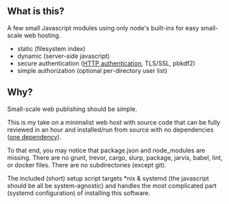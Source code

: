 
## What is this?
 A few small Javascript modules using only node's built-ins for easy
 small-scale web hosting.

 - static (filesystem index)
 - dynamic (server-side javascript)
 - secure authentication ([HTTP authentication](https://tools.ietf.org/html/rfc7617), TLS/SSL, pbkdf2)
 - simple authorization (optional per-directory user list)

## Why?
Small-scale web publishing should be simple.

This is my take on a minimalist web host with source code that
can be fully reviewed in an hour and installed/run from
source with no dependencies ([one dependency](https://nodejs.org)).

To that end, you may notice that package.json and node_modules are
missing. There are no grunt, trevor, cargo, slurp, package, jarvis,
babel, lint, or docker files. There are no subdirectories (except git).

The included (short) setup script targets *nix & systemd (the javascript
should be all be system-agnostic) and handles the most complicated part
(systemd configuration) of installing this software.